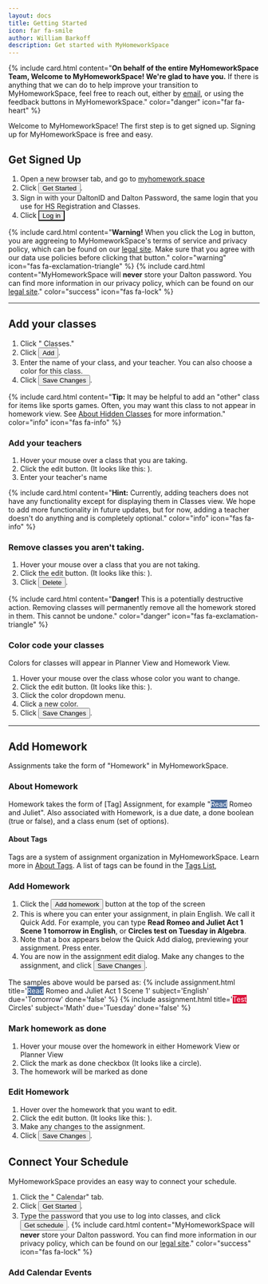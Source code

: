 ```yaml
---
layout: docs
title: Getting Started
icon: far fa-smile
author: William Barkoff
description: Get started with MyHomeworkSpace
---
```


{% include card.html content="**On behalf of the entire MyHomeworkSpace Team, Welcome to MyHomeworkSpace! We're glad to have you.** If there is anything that we can do to help improve your transition to MyHomeworkSpace, feel free to reach out, either by [email](mailto:hello@myhomework.space), or using the feedback buttons in MyHomeworkSpace." color="danger" icon="far fa-heart" %}


Welcome to MyHomeworkSpace! The first step is to get signed up. Signing up for MyHomeworkSpace is free and easy.

## Get Signed Up
1. Open a new browser tab, and go to [myhomework.space](https://myhomework.space)
2. Click <button class="btn btn-sm btn-primary">Get Started</button>.
3. Sign in with your DaltonID and Dalton Password, the same login that you use for HS Registration and Classes.
4. Click <button class="btn btn-sm btn-dark" style="border-radius: 0">Log in</button>

{% include card.html content="**Warning!** When you click the Log in button, you are aggreeing to MyHomeworkSpace's terms of service and privacy policy, which can be found on our [legal site](https://legal.myhomework.space). Make sure that you agree with our data use policies before clicking that button." color="warning" icon="fas fa-exclamation-triangle" %}
{% include card.html content="MyHomeworkSpace will **never** store your Dalton password. You can find more information in our privacy policy, which can be found on our [legal site](https://legal.myhomework.space)." color="success" icon="fas fa-lock" %}

---
## Add your classes
1. Click "<i class="fas fa-graduation-cap"></i> Classes."
2. Click <button class="btn btn-sm btn-default"><i class="fas fa-plus"></i> Add</button>.
3. Enter the name of your class, and your teacher. You can also choose a color for this class.
4. Click <button class="btn btn-sm btn-primary">Save Changes</button>.

{% include card.html content="**Tip:** It may be helpful to add an \"other\" class for items like sports games. Often, you may want this class to not appear in homework view. See [About Hidden Classes](hidden-classes) for more information." color="info" icon="fas fa-info" %}

### Add your teachers
1. Hover your mouse over a class that you are taking.
2. Click the edit button. (It looks like this: <i class="fas fa-edit"></i>).
3. Enter your teacher's name

{% include card.html content="**Hint:** Currently, adding teachers does not have any functionality except for displaying them in Classes view. We hope to add more functionality in future updates, but for now, adding a teacher doesn't do anything and is completely optional." color="info" icon="fas fa-info" %}

### Remove classes you aren't taking.
1. Hover your mouse over a class that you are not taking.
2. Click the edit button. (It looks like this: <i class="fas fa-edit"></i>).
3. Click <button class="btn btn-sm btn-danger">Delete</button>.

{% include card.html content="**Danger!** This is a potentially destructive action. Removing classes will permanently remove all the homework stored in them. This cannot be undone." color="danger" icon="fas fa-exclamation-triangle" %}

### Color code your classes
Colors for classes will appear in Planner View and Homework View.

1. Hover your mouse over the class whose color you want to change.
2. Click the edit button. (It looks like this: <i class="fas fa-edit"></i>).
3. Click the color dropdown menu.
4. Click a new color.
5. Click <button class="btn btn-sm btn-primary">Save Changes</button>.

---
## Add Homework
Assignments take the form of "Homework" in MyHomeworkSpace.

### About Homework
Homework takes the form of [Tag] Assignment, for example "<span style="background-color: rgb(76, 108, 155); color: rgb(255, 255, 255);" class="tag">Read</span> Romeo and Juliet". Also associated with Homework, is a due date, a done boolean (true or false), and a class enum (set of options).

#### About Tags
Tags are a system of assignment organization in MyHomeworkSpace. Learn more in [About Tags](tags). A list of tags can be found in the [Tags List](tags-list),

### Add Homework
1. Click the <button class="btn btn-sm btn-light"><i class="fa fa-plus-square"></i> Add homework</button> button at the top of the screen
2. This is where you can enter your assignment, in plain English. We call it Quick Add. For example, you can type **Read Romeo and Juliet Act 1 Scene 1 tomorrow in English**, or **Circles test on Tuesday in Algebra**.
3. Note that a box appears below the Quick Add dialog, previewing your assignment. Press enter.
4. You are now in the assignment edit dialog. Make any changes to the assignment, and click <button class="btn btn-sm btn-primary">Save Changes</button>.

The samples above would be parsed as:
{% include assignment.html title='<span class="tag" style="background-color: #4c6c9b; color: white;">Read</span> Romeo and Juliet Act 1 Scene 1' subject='English' due='Tomorrow' done='false' %}
{% include assignment.html title='<span class="tag" style="background-color: #dc143c; color: white;">Test</span> Circles' subject='Math' due='Tuesday' done='false' %}

### Mark homework as done
1. Hover your mouse over the homework in either Homework View or Planner View
2. Click the mark as done checkbox (It looks like a circle).
3. The homework will be marked as done

### Edit Homework
1. Hover over the homework that you want to edit.
2. Click the edit button. (It looks like this: <i class="fas fa-edit"></i>).
3. Make any changes to the assignment.
4. Click <button class="btn btn-sm btn-primary">Save Changes</button>.

## Connect Your Schedule
MyHomeworkSpace provides an easy way to connect your schedule.
1. Click the "<i class="far fa-calendar-alt"></i> Calendar" tab.
2. Click <button class="btn btn-sm btn-primary">Get Started <i class="fas fa-arrow-right"></i></button>.
3. Type the password that you use to log into classes, and click <button class="btn btn-sm btn-primary">Get schedule <i class="fas fa-arrow-right"></i></button>.
{% include card.html content="MyHomeworkSpace will **never** store your Dalton password. You can find more information in our privacy policy, which can be found on our [legal site](https://legal.myhomework.space)." color="success" icon="fas fa-lock" %}

### Add Calendar Events